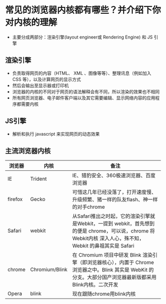 # 常见的浏览器内核都有哪些？并介绍下你对内核的理解

- 主要分成两部分：渲染引擎(layout engineer或 Rendering Engine) 和 JS 引擎

## 渲染引擎

- 负责取得网页的内容（HTML、 XML 、图像等等）、整理讯息（例如加入 CSS 等），以及计算网页的显示方式
- 然后会输出至显示器或打印机
- 浏览器的内核的不同对于网页的语法解释会有不同，所以渲染的效果也不相同
- 所有网页浏览器、电子邮件客户端以及其它需要编辑、显示网络内容的应用程序都需要内核

## JS引擎

- 解析和执行 javascript 来实现网页的动态效果

## 主流浏览器内核



| 浏览器  | 内核           | 备注                                                         |
| ------- | -------------- | ------------------------------------------------------------ |
| IE      | Trident        | IE、猎豹安全、360极速浏览器、百度浏览器                      |
| firefox | Gecko          | 可惜这几年已经没落了，打开速度慢、升级频繁、猪一样的队友flash、神一样的对手chrome |
| Safari  | webkit         | 从Safari推出之时起，它的渲染引擎就是Webkit，一提到 webkit，首先想到的便是 chrome，可以说，chrome 将 Webkit内核 深入人心，殊不知，Webkit 的鼻祖其实是 Safari |
| chrome  | Chromium/Blink | 在 Chromium 项目中研发 Blink 渲染引擎（即浏览器核心），内置于 Chrome 浏览器之中。Blink 其实是 WebKit 的分支。大部分国产浏览器最新版都采用Blink内核。二次开发 |
| Opera   | blink          | 现在跟随chrome用blink内核                                    |

